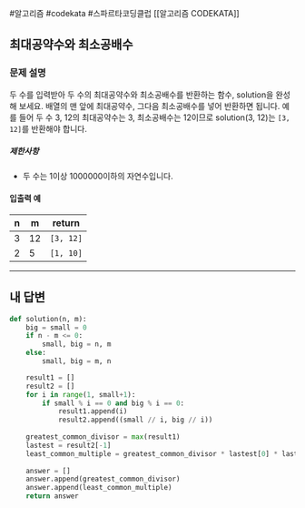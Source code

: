 #알고리즘 #codekata #스파르타코딩클럽 [[알고리즘 CODEKATA]]

## 최대공약수와 최소공배수

### 문제 설명

두 수를 입력받아 두 수의 최대공약수와 최소공배수를 반환하는 함수, solution을 완성해 보세요. 배열의 맨 앞에 최대공약수, 그다음 최소공배수를 넣어 반환하면 됩니다. 예를 들어 두 수 3, 12의 최대공약수는 3, 최소공배수는 12이므로 solution(3, 12)는 `[3, 12]`를 반환해야 합니다.
##### 제한사항
- 두 수는 1이상 1000000이하의 자연수입니다.
#### 입출력 예
| n   | m   | return    |
| --- | --- | --------- |
| 3   | 12  | `[3, 12]` |
| 2   | 5   | `[1, 10]` |

---

## 내 답변

```python
def solution(n, m):
    big = small = 0
    if n - m <= 0:
        small, big = n, m
    else:
        small, big = m, n

    result1 = []
    result2 = []
    for i in range(1, small+1):
        if small % i == 0 and big % i == 0:
            result1.append(i)
            result2.append((small // i, big // i))
    
    greatest_common_divisor = max(result1)
    lastest = result2[-1]
    least_common_multiple = greatest_common_divisor * lastest[0] * lastest[1]
    
    answer = []
    answer.append(greatest_common_divisor)
    answer.append(least_common_multiple)
    return answer
```
 